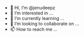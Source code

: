 - 👋 Hi, I’m @jenudeepz
- 👀 I’m interested in ...
- 🌱 I’m currently learning ...
- 💞️ I’m looking to collaborate on ...
- 📫 How to reach me ...

<!---
jenudeepz/jenudeepz is a ✨ special ✨ repository because its `README.md` (this file) appears on your GitHub profile.
You can click the Preview link to take a look at your changes.
--->
